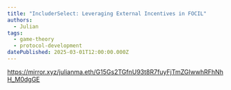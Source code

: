 ```yaml
---
title: "IncluderSelect: Leveraging External Incentives in FOCIL"
authors:
  - Julian
tags:
  - game-theory
  - protocol-development
datePublished: 2025-03-01T12:00:00.000Z
---
```


<https://mirror.xyz/julianma.eth/G15Gs2TGfnU93t8R7fuyFjTmZGIwwhRFhNhH_M0dgGE>
